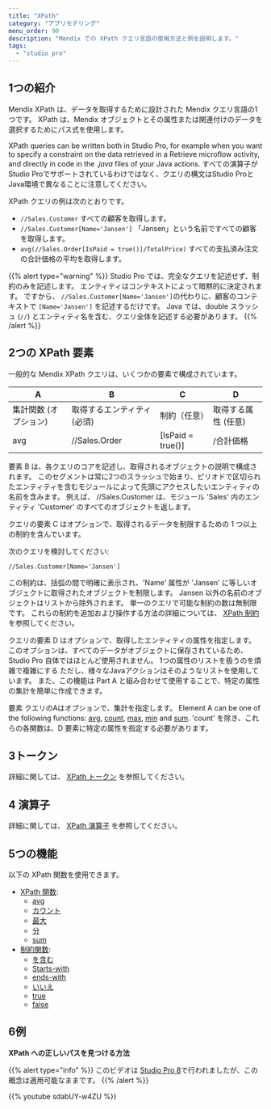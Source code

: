 ```yaml
---
title: "XPath"
category: "アプリモデリング"
menu_order: 90
description: "Mendix での XPath クエリ言語の使用方法と例を説明します。"
tags:
  - "studio pro"
---
```


## 1つの紹介

Mendix XPath は、データを取得するために設計された Mendix クエリ言語の1つです。 XPath は、Mendix オブジェクトとその属性または関連付けのデータを選択するためにパス式を使用します。

XPath queries can be written both in Studio Pro, for example when you want to specify a constraint on the data retrieved in a Retrieve microflow activity, and directly in code in the *.java* files of your Java actions. すべての演算子がStudio Proでサポートされているわけではなく、クエリの構文はStudio ProとJava環境で異なることに注意してください。

XPath クエリの例は次のとおりです。

*   `//Sales.Customer` すべての顧客を取得します。
*   `//Sales.Customer[Name='Jansen']` 「Jansen」という名前ですべての顧客を取得します。
*   `avg(//Sales.Order[IsPaid = true()]/TotalPrice)` すべての支払済み注文の合計価格の平均を取得します。

{{% alert type="warning" %}}
Studio Pro では、完全なクエリを記述せず、制約のみを記述します。 エンティティはコンテキストによって暗黙的に決定されます。 ですから、 `//Sales.Customer[Name='Jansen']`の代わりに、顧客のコンテキストで `[Name='Jansen']` を記述するだけです。 Java では、double スラッシュ (`//`) とエンティティ名を含む、クエリ全体を記述する必要があります。
{{% /alert %}}

## 2つの XPath 要素

一般的な Mendix XPath クエリは、いくつかの要素で構成されています。

| A            | B               | C                 | D           |
| ------------ | --------------- | ----------------- | ----------- |
| 集計関数 (オプション) | 取得するエンティティ (必須) | 制約（任意）            | 取得する属性 (任意) |
| avg          | //Sales.Order   | [IsPaid = true()] | /合計価格       |

要素 B は、各クエリのコアを記述し、取得されるオブジェクトの説明で構成されます。 このセグメントは常に2つのスラッシュで始まり、ピリオドで区切られたエンティティを含むモジュールによって先頭にアクセスしたいエンティティの名前を含みます。 例えば、 //Sales.Customer は、モジュール 'Sales' 内のエンティティ 'Customer' のすべてのオブジェクトを返します。

クエリの要素 C はオプションで、取得されるデータを制限するための 1 つ以上の制約を含んでいます。

次のクエリを検討してください:

`//Sales.Customer[Name='Jansen']`

この制約は、括弧の間で明確に表示され、'Name' 属性が 'Jansen' に等しいオブジェクトに取得されたオブジェクトを制限します。 Jansen 以外の名前のオブジェクトはリストから除外されます。 単一のクエリで可能な制約の数は無制限です。 これらの制約を追加および操作する方法の詳細については、 [XPath 制約](xpath-constraints) を参照してください。

クエリの要素 D はオプションで、取得したエンティティの属性を指定します。 このオプションは、すべてのデータがオブジェクトに保存されているため、Studio Pro 自体ではほとんど使用されません。 1つの属性のリストを扱うのを煩雑で複雑にする ただし、様々なJavaアクションはそのようなリストを使用しています。 また、この機能は Part A と組み合わせて使用することで、特定の属性の集計を簡単に作成できます。

要素 クエリのAはオプションで、集計を指定します。 Element A can be one of the following functions: [avg](xpath-avg), [count](xpath-count), [max](xpath-max), [min](xpath-min) and [sum](xpath-sum). 'count' を除き、これらの各関数は、D 要素に特定の属性を指定する必要があります。

## 3トークン

詳細に関しては、 [XPath トークン](xpath-tokens) を参照してください。

## 4 演算子

詳細に関しては、 [XPath 演算子](xpath-operators) を参照してください。

## 5つの機能

以下の XPath 関数を使用できます。

* [XPath 関数](xpath-query-functions):
    * [avg](xpath-avg)
    * [カウント](xpath-count)
    * [最大](xpath-max)
    * [分](xpath-min)
    * [sum](xpath-sum)
* [制約関数](xpath-constraint-functions):
    * [を含む](xpath-contains)
    * [Starts-with](xpath-starts-with)
    * [ends-with](xpath-ends-with)
    * [いいえ](xpath-not)
    * [true](xpath-true)
    * [false](xpath-false)

## 6例

**XPath への正しいパスを見つける方法**

{{% alert type="info" %}}
このビデオは [Studio Pro 8](/refguide8/)で行われましたが、この概念は適用可能なままです。
{{% /alert %}}

{{% youtube sdabUY-w4ZU %}}
